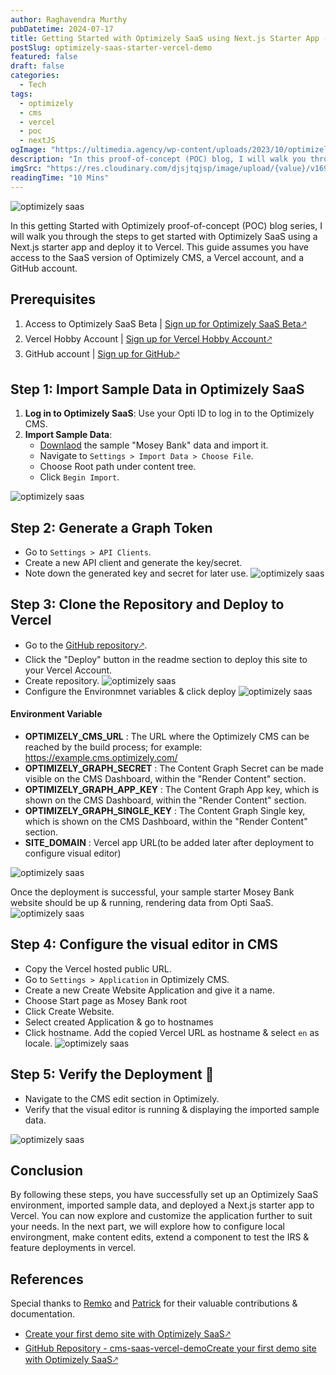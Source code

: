 ```yaml
---
author: Raghavendra Murthy
pubDatetime: 2024-07-17
title: Getting Started with Optimizely SaaS using Next.js Starter App - Deployment to Vercel
postSlug: optimizely-saas-starter-vercel-demo
featured: false
draft: false
categories:
  - Tech
tags:
  - optimizely
  - cms
  - vercel
  - poc
  - nextJS
ogImage: "https://ultimedia.agency/wp-content/uploads/2023/10/optimizely-saas-hero.jpg"
description: "In this proof-of-concept (POC) blog, I will walk you through the steps to get started with Optimizely SaaS using a Next.js starter app and deploy it to Vercel. This guide assumes you have access to the SaaS version of Optimizely CMS, a Vercel account, and a GitHub account."
imgSrc: "https://res.cloudinary.com/djsjtqjsp/image/upload/{value}/v1692111971/raghavendra-murthy-blog/optimizely-vector-logo-2021_ufk1de.png"
readingTime: "10 Mins"
---
```


![optimizely saas](https://ultimedia.agency/wp-content/uploads/2023/10/optimizely-saas-hero.jpg)

In this getting Started with Optimizely proof-of-concept (POC) blog series, I will walk you through the steps to get started with Optimizely SaaS using a Next.js starter app and deploy it to Vercel. This guide assumes you have access to the SaaS version of Optimizely CMS, a Vercel account, and a GitHub account.

## Prerequisites

1. Access to Optimizely SaaS Beta | <a href="https://www.optimizely.com/beta-signup/" target="_blank">Sign up for Optimizely SaaS Beta🡕</a>
2. Vercel Hobby Account | <a href="https://vercel.com/signup" target="_blank">Sign up for Vercel Hobby Account🡕</a>
3. GitHub account | <a href="https://github.com/join" target="_blank">Sign up for GitHub🡕</a>

## Step 1: Import Sample Data in Optimizely SaaS

1. **Log in to Optimizely SaaS**: Use your Opti ID to log in to the Optimizely CMS.
2. **Import Sample Data**:
   - [Downlaod](https://world.optimizely.com/globalassets/downloads/moseybank-2.episerverdata) the sample "Mosey Bank" data and import it.
   - Navigate to `Settings > Import Data > Choose File`.
   - Choose Root path under content tree.
   - Click `Begin Import`.

![optimizely saas](https://res.cloudinary.com/djsjtqjsp/image/upload/v1721214490/raghavendra-murthy-blog/opti_clsnl3.png)

## Step 2: Generate a Graph Token

- Go to `Settings > API Clients`.
- Create a new API client and generate the key/secret.
- Note down the generated key and secret for later use.
  ![optimizely saas](https://res.cloudinary.com/djsjtqjsp/image/upload/v1721214732/raghavendra-murthy-blog/opti_2_s97n0m.png)

## Step 3: Clone the Repository and Deploy to Vercel

- Go to the <a href="https://github.com/episerver/cms-saas-vercel-demo?tab=readme-ov-file" target="_blank">GitHub repository🡕</a>.
- Click the "Deploy" button in the readme section to deploy this site to your Vercel Account.
- Create repository.
  ![optimizely saas](https://res.cloudinary.com/djsjtqjsp/image/upload/v1721225406/raghavendra-murthy-blog/opti_3_gkiqvy.png)
- Configure the Environmnet variables & click deploy
  ![optimizely saas](https://res.cloudinary.com/djsjtqjsp/image/upload/v1721227187/raghavendra-murthy-blog/opti_4_ludmxq.png)

#### Environment Variable

- **OPTIMIZELY_CMS_URL** : The URL where the Optimizely CMS can be reached by the build process; for example: https://example.cms.optimizely.com/
- **OPTIMIZELY_GRAPH_SECRET** : The Content Graph Secret can be made visible on the CMS Dashboard, within the "Render Content" section.
- **OPTIMIZELY_GRAPH_APP_KEY** : The Content Graph App key, which is shown on the CMS Dashboard, within the "Render Content" section.
- **OPTIMIZELY_GRAPH_SINGLE_KEY** : The Content Graph Single key, which is shown on the CMS Dashboard, within the "Render Content" section.
- **SITE_DOMAIN** : Vercel app URL(to be added later after deployment to configure visual editor)

![optimizely saas](https://res.cloudinary.com/djsjtqjsp/image/upload/v1721227227/raghavendra-murthy-blog/opti_5_grtnfe.png)

Once the deployment is successful, your sample starter Mosey Bank website should be up & running, rendering data from Opti SaaS.
![optimizely saas](https://res.cloudinary.com/djsjtqjsp/image/upload/v1721230226/raghavendra-murthy-blog/opt7_dpbtro.png)

## Step 4: Configure the visual editor in CMS

- Copy the Vercel hosted public URL.
- Go to `Settings > Application` in Optimizely CMS.
- Create a new Create Website Application and give it a name.
- Choose Start page as Mosey Bank root
- Click Create Website.
- Select created Application & go to hostnames
- Click hostname. Add the copied Vercel URL as hostname & select `en` as locale.
  ![optimizely saas](https://res.cloudinary.com/djsjtqjsp/image/upload/v1721228792/raghavendra-murthy-blog/ezgif-1-46dd7f12c2_bu8ngf.gif)

## Step 5: Verify the Deployment 🎉

- Navigate to the CMS edit section in Optimizely.
- Verify that the visual editor is running & displaying the imported sample data.

![optimizely saas](https://res.cloudinary.com/djsjtqjsp/image/upload/v1721229471/raghavendra-murthy-blog/opt_6_ezp9is.png)

## Conclusion

By following these steps, you have successfully set up an Optimizely SaaS environment, imported sample data, and deployed a Next.js starter app to Vercel. You can now explore and customize the application further to suit your needs. In the next part, we will explore how to configure local environgment, make content edits, extend a component to test the IRS & feature deployments in vercel.

## References

Special thanks to [Remko](https://github.com/remkoj) and [Patrick](https://world.optimizely.com/System/Users-and-profiles/Community-Profile-Card/?userId=cc6bd837-ed58-4563-b0cb-c71b572fe90e) for their valuable contributions & documentation.

- <a href="https://world.optimizely.com/blogs/patrick-lam/dates/2024/7/create-your-first-demo-site-with-optimizely-saasvisual-builder/" target="_blank">Create your first demo site with Optimizely SaaS🡕</a>
- [GitHub Repository - cms-saas-vercel-demo]()<a href="https://github.com/episerver/cms-saas-vercel-demo" target="_blank">Create your first demo site with Optimizely SaaS🡕</a>
